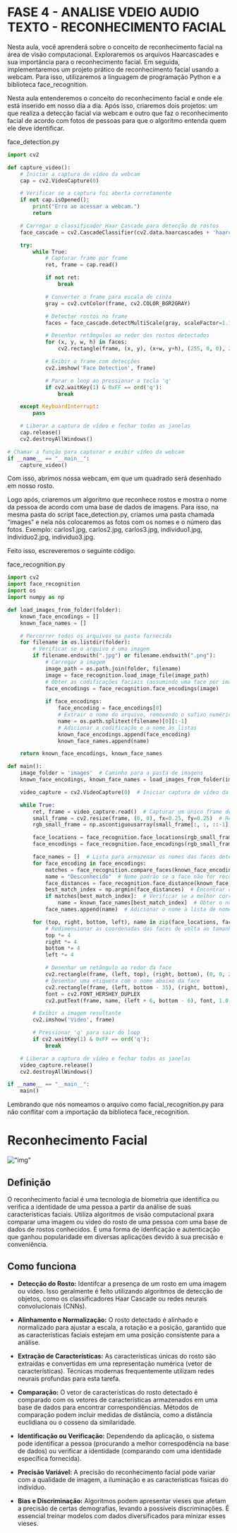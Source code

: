 # FASE 4 - ANALISE VDEIO AUDIO TEXTO - RECONHECIMENTO FACIAL

Nesta aula, você aprenderá sobre o conceito de reconhecimento facial na área de visão computacional. Exploraremos os arquivos Haarcascades e sua importância para o reconhecimento facial. Em seguida, implementaremos um projeto prático de reconhecimento facial usando a webcam. Para isso, utilizaremos a linguagem de programação Python e a biblioteca face_recognition.

Nesta aula entenderemos o conceito do reconhecimento facial e onde ele está inserido em nosso dia a dia. Após isso, criaremos dois projetos: um que realiza a detecção facial via webcam e outro que faz o reconhecimento facial  de acordo com fotos de pessoas para que o algoritmo entenda quem ele deve identificar. 

face_detection.py
```python
import cv2

def capture_video():
    # Iniciar a captura de vídeo da webcam
    cap = cv2.VideoCapture(0)

    # Verificar se a captura foi aberta corretamente
    if not cap.isOpened():
        print("Erro ao acessar a webcam.")
        return

    # Carregar o classificador Haar Cascade para detecção de rostos
    face_cascade = cv2.CascadeClassifier(cv2.data.haarcascades + 'haarcascade_frontalface_default.xml')

    try:
        while True:
            # Capturar frame por frame
            ret, frame = cap.read()

            if not ret:
                break

            # Converter o frame para escala de cinza
            gray = cv2.cvtColor(frame, cv2.COLOR_BGR2GRAY)

            # Detectar rostos no frame
            faces = face_cascade.detectMultiScale(gray, scaleFactor=1.1, minNeighbors=5, minSize=(30, 30))

            # Desenhar retângulos ao redor dos rostos detectados
            for (x, y, w, h) in faces:
                cv2.rectangle(frame, (x, y), (x+w, y+h), (255, 0, 0), 2)

            # Exibir o frame com detecções
            cv2.imshow('Face Detection', frame)

            # Parar o loop ao pressionar a tecla 'q'
            if cv2.waitKey(1) & 0xFF == ord('q'):
                break

    except KeyboardInterrupt:
        pass

    # Liberar a captura de vídeo e fechar todas as janelas
    cap.release()
    cv2.destroyAllWindows()

# Chamar a função para capturar e exibir vídeo da webcam
if __name__ == "__main__":
    capture_video()
```

Com isso, abrimos nossa webcam, em que um quadrado será desenhado em nosso rosto.

Logo após,  criaremos um algoritmo que reconhece rostos e mostra o nome da pessoa de acordo com uma base de dados de imagens. Para isso, na mesma pasta do script face_detection.py, criamos uma pasta chamada “images” e nela nós colocaremos as fotos com os nomes e o número das fotos. Exemplo: carlos1.jpg, carlos2.jpg, carlos3.jpg, individuo1.jpg, individuo2.jpg, individuo3.jpg.

Feito isso, escreveremos o seguinte código.

face_recognition.py
```python
import cv2
import face_recognition
import os
import numpy as np

def load_images_from_folder(folder):
    known_face_encodings = []
    known_face_names = []

    # Percorrer todos os arquivos na pasta fornecida
    for filename in os.listdir(folder):
        # Verificar se o arquivo é uma imagem
        if filename.endswith(".jpg") or filename.endswith(".png"):
            # Carregar a imagem
            image_path = os.path.join(folder, filename)
            image = face_recognition.load_image_file(image_path)
            # Obter as codificações faciais (assumindo uma face por imagem)
            face_encodings = face_recognition.face_encodings(image)
            
            if face_encodings:
                face_encoding = face_encodings[0]
                # Extrair o nome do arquivo, removendo o sufixo numérico e a extensão
                name = os.path.splitext(filename)[0][:-1]
                # Adicionar a codificação e o nome às listas
                known_face_encodings.append(face_encoding)
                known_face_names.append(name)

    return known_face_encodings, known_face_names

def main():
    image_folder = 'images'  # Caminho para a pasta de imagens
    known_face_encodings, known_face_names = load_images_from_folder(image_folder)  # Carregar imagens e codificações

    video_capture = cv2.VideoCapture(0)  # Iniciar captura de vídeo da webcam

    while True:
        ret, frame = video_capture.read()  # Capturar um único frame de vídeo
        small_frame = cv2.resize(frame, (0, 0), fx=0.25, fy=0.25)  # Redimensionar o frame para 1/4 do tamanho
        rgb_small_frame = np.ascontiguousarray(small_frame[:, :, ::-1])  # Converter BGR para RGB

        face_locations = face_recognition.face_locations(rgb_small_frame)  # Localizar faces no frame
        face_encodings = face_recognition.face_encodings(rgb_small_frame, face_locations)  # Obter codificações faciais

        face_names = []  # Lista para armazenar os nomes das faces detectadas
        for face_encoding in face_encodings:
            matches = face_recognition.compare_faces(known_face_encodings, face_encoding)  # Verificar se a face é conhecida
            name = "Desconhecido"  # Nome padrão se a face não for reconhecida
            face_distances = face_recognition.face_distance(known_face_encodings, face_encoding)  # Calcular a distância para faces conhecidas
            best_match_index = np.argmin(face_distances)  # Encontrar o índice da melhor correspondência
            if matches[best_match_index]:  # Verificar se a melhor correspondência é uma face conhecida
                name = known_face_names[best_match_index]  # Obter o nome da face conhecida
            face_names.append(name)  # Adicionar o nome à lista de nomes

        for (top, right, bottom, left), name in zip(face_locations, face_names):
            # Redimensionar as coordenadas das faces de volta ao tamanho original
            top *= 4
            right *= 4
            bottom *= 4
            left *= 4

            # Desenhar um retângulo ao redor da face
            cv2.rectangle(frame, (left, top), (right, bottom), (0, 0, 255), 2)
            # Desenhar uma etiqueta com o nome abaixo da face
            cv2.rectangle(frame, (left, bottom - 35), (right, bottom), (0, 0, 255), cv2.FILLED)
            font = cv2.FONT_HERSHEY_DUPLEX
            cv2.putText(frame, name, (left + 6, bottom - 6), font, 1.0, (255, 255, 255), 1)

        # Exibir a imagem resultante
        cv2.imshow('Video', frame)

        # Pressionar 'q' para sair do loop
        if cv2.waitKey(1) & 0xFF == ord('q'):
            break

    # Liberar a captura de vídeo e fechar todas as janelas
    video_capture.release()
    cv2.destroyAllWindows()

if __name__ == "__main__":
    main()
```

Lembrando que nós nomeamos o arquivo como facial_recognition.py para não  conflitar  com a importação da biblioteca face_recognition.

# Reconhecimento Facial

!["img"](../img/fase4_analise_aula1_1.png)

## Definição

O reconhecimento facial é uma tecnologia de biometria que identifica ou verifica a identidade de uma pessoa a partir da análise de suas características faciais. Utiliza algoritmos de visão computacional pxara comparar uma imagem ou video do rosto de uma pessoa com uma base de dados de rostos conhecidos. É uma forma de idenficação e autenticação que ganhou popularidade em diversas aplicações devido à sua precisão e conveniência.

## Como funciona

* **Detecção do Rosto:** Identifcar a presença de um rosto em uma imagem ou vídeo. Isso geralmente é feito utilizando algoritmos de detecção de objetos, como os classificadores Haar Cascade ou redes neurais convolucionais (CNNs).

* **Alinhamento e Normalização:** O rosto detectado é alinhado e normalizado para ajustar a escala, a rotação e a posição, garantido que as características faciais estejam em uma posição consistente para a análise.

* **Extração de Características:** As características únicas do rosto são extraídas e convertidas em uma representação numérica (vetor de características). Técnicas modernas frequentemente utilizam redes neurais profundas para esta tarefa.

* **Comparação:** O vetor de características do rosto detectado é comparado com os vetores de características armazenados em uma base de dados para encontrar correspondências. Métodos de comparação podem incluir medidas de distância, como a distância euclidiana ou o cosseno da similaridade.

* **Identificação ou Verificação:** Dependendo da aplicação, o sistema pode identificar a pessoa (procurando a melhor correspodência na base de dados) ou verificar a identidade (comparando com uma identidade específica fornecida).

* **Precisão Variável:** A precisão do reconhecimento facial pode variar com a qualidade de imagem, a iluminação e as características físicas do indivíduo.

* **Bias e Discriminação:** Algoritmos podem apresentar vieses que afetam a precisão de certas demografias, levando a possíveis discriminações. É essencial treinar modelos com dados diversificados para minizar esses vieses.
